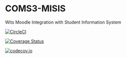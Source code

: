 # COMS3-MISIS
Wits Moodle Integration with Student Information System

[![CircleCI](https://circleci.com/gh/1826461/COMS3-MISIS.svg?style=shield)](https://circleci.com/gh/1826461/COMS3-MISIS)

[![Coverage Status](https://coveralls.io/repos/github/1826461/COMS3-MISIS/badge.svg?branch=master)](https://coveralls.io/github/1826461/COMS3-MISIS?branch=master)

[![codecov.io](https://codecov.io/github/1826461/COMS3-MISIS/coverage.svg?branch=master)](https://codecov.io/github/1826461/COMS3-MISIS)
